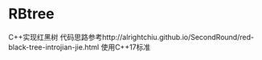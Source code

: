 # RBtree
C++实现红黑树
代码思路参考http://alrightchiu.github.io/SecondRound/red-black-tree-introjian-jie.html
使用C++17标准
